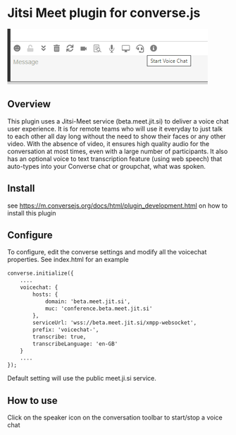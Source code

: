 # Jitsi Meet plugin for converse.js

<img src="https://github.com/conversejs/community-plugins/blob/master/packages/voicechat/voicechat.png?raw=true" />

## Overview
This plugin uses a Jitsi-Meet service (beta.meet.jit.si) to deliver a voice chat user experience. 
It is for remote teams who will use it everyday to just talk to each other all day long without the need to show their faces or any other video. With the absence of video, it ensures high quality audio for the conversation at most times, even with a large number of participants.
It also has an optional voice to text transcription feature (using web speech) that auto-types into your Converse chat or groupchat, what was spoken.

## Install
see https://m.conversejs.org/docs/html/plugin_development.html on how to install this plugin

## Configure
To configure, edit the converse settings and modify all the voicechat properties. See index.html for an example

```
converse.initialize({
    ....
	voicechat: {
		hosts: {
			domain: 'beta.meet.jit.si',
			muc: 'conference.beta.meet.jit.si'
		},					
		serviceUrl: 'wss://beta.meet.jit.si/xmpp-websocket',
		prefix: 'voicechat-',					
		transcribe: true,
		transcribeLanguage: 'en-GB'
	}
    ....
});
```

Default setting will use the public meet.ji.si service.

## How to use
Click on the speaker icon on the conversation toolbar to start/stop a voice chat
